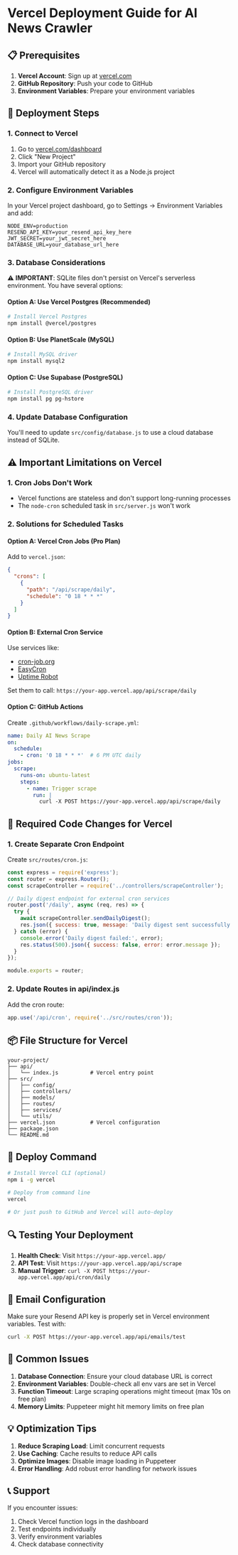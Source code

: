 # Vercel Deployment Guide for AI News Crawler

## 📋 Prerequisites

1. **Vercel Account**: Sign up at [vercel.com](https://vercel.com)
2. **GitHub Repository**: Push your code to GitHub
3. **Environment Variables**: Prepare your environment variables

## 🚀 Deployment Steps

### 1. Connect to Vercel

1. Go to [vercel.com/dashboard](https://vercel.com/dashboard)
2. Click "New Project"
3. Import your GitHub repository
4. Vercel will automatically detect it as a Node.js project

### 2. Configure Environment Variables

In your Vercel project dashboard, go to Settings → Environment Variables and add:

```
NODE_ENV=production
RESEND_API_KEY=your_resend_api_key_here
JWT_SECRET=your_jwt_secret_here
DATABASE_URL=your_database_url_here
```

### 3. Database Considerations

⚠️ **IMPORTANT**: SQLite files don't persist on Vercel's serverless environment. You have several options:

#### Option A: Use Vercel Postgres (Recommended)
```bash
# Install Vercel Postgres
npm install @vercel/postgres
```

#### Option B: Use PlanetScale (MySQL)
```bash
# Install MySQL driver
npm install mysql2
```

#### Option C: Use Supabase (PostgreSQL)
```bash
# Install PostgreSQL driver
npm install pg pg-hstore
```

### 4. Update Database Configuration

You'll need to update `src/config/database.js` to use a cloud database instead of SQLite.

## ⚠️ Important Limitations on Vercel

### 1. Cron Jobs Don't Work
- Vercel functions are stateless and don't support long-running processes
- The `node-cron` scheduled task in `src/server.js` won't work

### 2. Solutions for Scheduled Tasks

#### Option A: Vercel Cron Jobs (Pro Plan)
Add to `vercel.json`:
```json
{
  "crons": [
    {
      "path": "/api/scrape/daily",
      "schedule": "0 18 * * *"
    }
  ]
}
```

#### Option B: External Cron Service
Use services like:
- [cron-job.org](https://cron-job.org)
- [EasyCron](https://www.easycron.com)
- [Uptime Robot](https://uptimerobot.com)

Set them to call: `https://your-app.vercel.app/api/scrape/daily`

#### Option C: GitHub Actions
Create `.github/workflows/daily-scrape.yml`:
```yaml
name: Daily AI News Scrape
on:
  schedule:
    - cron: '0 18 * * *'  # 6 PM UTC daily
jobs:
  scrape:
    runs-on: ubuntu-latest
    steps:
      - name: Trigger scrape
        run: |
          curl -X POST https://your-app.vercel.app/api/scrape/daily
```

## 🔧 Required Code Changes for Vercel

### 1. Create Separate Cron Endpoint

Create `src/routes/cron.js`:
```javascript
const express = require('express');
const router = express.Router();
const scrapeController = require('../controllers/scrapeController');

// Daily digest endpoint for external cron services
router.post('/daily', async (req, res) => {
  try {
    await scrapeController.sendDailyDigest();
    res.json({ success: true, message: 'Daily digest sent successfully' });
  } catch (error) {
    console.error('Daily digest failed:', error);
    res.status(500).json({ success: false, error: error.message });
  }
});

module.exports = router;
```

### 2. Update Routes in api/index.js
Add the cron route:
```javascript
app.use('/api/cron', require('../src/routes/cron'));
```

## 📦 File Structure for Vercel

```
your-project/
├── api/
│   └── index.js          # Vercel entry point
├── src/
│   ├── config/
│   ├── controllers/
│   ├── models/
│   ├── routes/
│   ├── services/
│   └── utils/
├── vercel.json           # Vercel configuration
├── package.json
└── README.md
```

## 🚀 Deploy Command

```bash
# Install Vercel CLI (optional)
npm i -g vercel

# Deploy from command line
vercel

# Or just push to GitHub and Vercel will auto-deploy
```

## 🔍 Testing Your Deployment

1. **Health Check**: Visit `https://your-app.vercel.app/`
2. **API Test**: Visit `https://your-app.vercel.app/api/scrape`
3. **Manual Trigger**: `curl -X POST https://your-app.vercel.app/api/cron/daily`

## 📧 Email Configuration

Make sure your Resend API key is properly set in Vercel environment variables. Test with:
```bash
curl -X POST https://your-app.vercel.app/api/emails/test
```

## 🐛 Common Issues

1. **Database Connection**: Ensure your cloud database URL is correct
2. **Environment Variables**: Double-check all env vars are set in Vercel
3. **Function Timeout**: Large scraping operations might timeout (max 10s on free plan)
4. **Memory Limits**: Puppeteer might hit memory limits on free plan

## 💡 Optimization Tips

1. **Reduce Scraping Load**: Limit concurrent requests
2. **Use Caching**: Cache results to reduce API calls
3. **Optimize Images**: Disable image loading in Puppeteer
4. **Error Handling**: Add robust error handling for network issues

## 📞 Support

If you encounter issues:
1. Check Vercel function logs in the dashboard
2. Test endpoints individually
3. Verify environment variables
4. Check database connectivity 